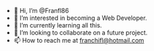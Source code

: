 - 👋 Hi, I’m @Franfl86
- 👀 I’m interested in becoming a Web Developer.
- 🌱 I’m currently learning all this.
- 💞️ I’m looking to collaborate on a future project.
- 📫 How to reach me at franchifl@hotmail.com

<!---
Franfl86/Franfl86 is a ✨ special ✨ repository because its `README.md` (this file) appears on your GitHub profile.
You can click the Preview link to take a look at your changes.
--->
